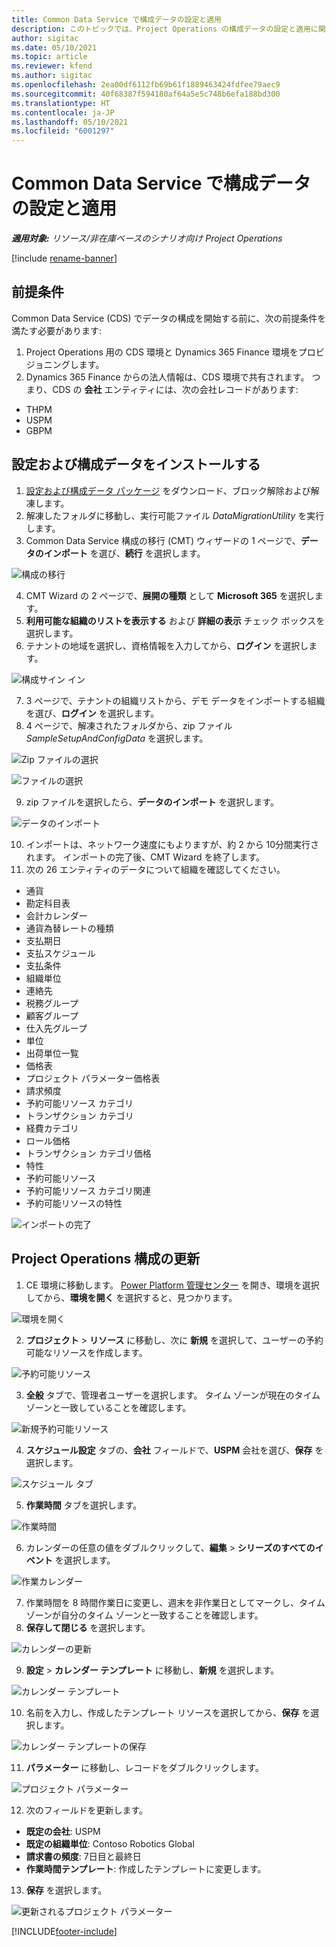 ```yaml
---
title: Common Data Service で構成データの設定と適用
description: このトピックでは、Project Operations の構成データの設定と適用に関する情報を提供します。
author: sigitac
ms.date: 05/10/2021
ms.topic: article
ms.reviewer: kfend
ms.author: sigitac
ms.openlocfilehash: 2ea00df6112fb69b61f1889463424fdfee79aec9
ms.sourcegitcommit: 40f68387f594180af64a5e5c748b6efa188bd300
ms.translationtype: HT
ms.contentlocale: ja-JP
ms.lasthandoff: 05/10/2021
ms.locfileid: "6001297"
---
```

# <a name="set-up-and-apply-configuration-data-in-the-common-data-service"></a>Common Data Service で構成データの設定と適用 

_**適用対象:** リソース/非在庫ベースのシナリオ向け Project Operations_

[!include [rename-banner](~/includes/cc-data-platform-banner.md)]

## <a name="prerequisites"></a>前提条件

Common Data Service (CDS) でデータの構成を開始する前に、次の前提条件を満たす必要があります:

1.  Project Operations 用の CDS 環境と Dynamics 365 Finance 環境をプロビジョニングします。
2.  Dynamics 365 Finance からの法人情報は、CDS 環境で共有されます。 つまり、CDS の **会社** エンティティには、次の会社レコードがあります:
  - THPM
  - USPM
  - GBPM

## <a name="install-setup-and-configuration-data"></a>設定および構成データをインストールする

1. [設定および構成データ パッケージ](https://download.microsoft.com/download/e/2/d/e2da6c98-d5dd-450c-aabe-fd6bf2ba374b/ProjOpsSampleSetupData-%20Integrated%20Latest.zip) をダウンロード、ブロック解除および解凍します。
2. 解凍したフォルダに移動し、実行可能ファイル *DataMigrationUtility* を実行します。
3. Common Data Service 構成の移行 (CMT) ウィザードの 1 ページで、**データのインポート** を選び、**続行** を選択します。

![構成の移行](./media/1ConfigurationMigration.png)

4. CMT Wizard の 2 ページで、**展開の種類** として **Microsoft 365** を選択します。
5. **利用可能な組織のリストを表示する** および **詳細の表示** チェック ボックスを選択します。
6. テナントの地域を選択し、資格情報を入力してから、**ログイン** を選択します。

![構成サイン イン](./media/2ConfigurationSignin.png)

7. 3 ページで、テナントの組織リストから、デモ データをインポートする組織を選び、**ログイン** を選択します。
8. 4 ページで、解凍されたフォルダから、zip ファイル *SampleSetupAndConfigData* を選択します。

![Zip ファイルの選択](./media/3ZipFile.png)

![ファイルの選択](./media/4SelectAFile.png)

9. zip ファイルを選択したら、**データのインポート** を選択します。

![データの​​インポート](./media/5ImportData.png)

10. インポートは、ネットワーク速度にもよりますが、約 2 から 10分間実行されます。 インポートの完了後、CMT Wizard を終了します。 
11. 次の 26 エンティティのデータについて組織を確認してください。

  - 通貨
  - 勘定科目表
  - 会計カレンダー
  - 通貨為替レートの種類
  - 支払期日
  - 支払スケジュール
  - 支払条件
  - 組織単位
  - 連絡先
  - 税務グループ
  - 顧客グループ
  - 仕入先グループ
  - 単位
  - 出荷単位一覧 
  - 価格表 
  - プロジェクト パラメーター価格表
  - 請求頻度
  - 予約可能リソース カテゴリ
  - トランザクション カテゴリ
  - 経費カテゴリ
  - ロール価格
  - トランザクション カテゴリ価格
  - 特性
  - 予約可能リソース
  - 予約可能リソース カテゴリ関連
  - 予約可能リソースの特性

![インポートの完了](./media/6CompleteImport.png)

## <a name="update-project-operations-configurations"></a>Project Operations 構成の更新

1. CE 環境に移動します。 [Power Platform 管理センター](https://admin.powerplatform.microsoft.com/environments) を開き、環境を選択してから、**環境を開く** を選択すると、見つかります。 

![環境を開く](./media/7OpenEnvironment.png)

2. **プロジェクト** > **リソース** に移動し、次に **新規** を選択して、ユーザーの予約可能なリソースを作成します。

![予約可能リソース](./media/8BookableResources.png)

3. **全般** タブで、管理者ユーザーを選択します。 タイム ゾーンが現在のタイム ゾーンと一致していることを確認します。 

![新規予約可能リソース](./media/9NewBookableResource.png)

4. **スケジュール設定** タブの、**会社** フィールドで、**USPM** 会社を選び、**保存** を選択します。 

![スケジュール タブ](./media/10SchedulingTab.png)

5. **作業時間** タブを選択します。  

![作業時間](./media/11WorkHours.png)

6. カレンダーの任意の値をダブルクリックして、**編集** > **シリーズのすべてのイベント** を選択します。 

![作業カレンダー](./media/12WorkCalendar.png)

7. 作業時間を 8 時間作業日に変更し、週末を非作業日としてマークし、タイム ゾーンが自分のタイム ゾーンと一致することを確認します。 
8. **保存して閉じる** を選択します。

![カレンダーの更新](./media/13UpdateCalendar.png)

9. **設定** > **カレンダー テンプレート** に移動し、**新規** を選択します。
 
 ![カレンダー テンプレート](./media/14CalendarTemplates.png)
 
 10. 名前を入力し、作成したテンプレート リソースを選択してから、**保存** を選択します。 
 
 ![カレンダー テンプレートの保存](./media/15SaveCalendarTemplate.png)
 
 11. **パラメーター** に移動し、レコードをダブルクリックします。 
 
 ![プロジェクト パラメーター](./media/16ProjectParameters.png)
 
12. 次のフィールドを更新します。

 - **既定の会社**: USPM
 - **既定の組織単位**: Contoso Robotics Global
 - **請求書の頻度**: 7日目と最終日
 - **作業時間テンプレート**: 作成したテンプレートに変更します。

13. **保存** を選択します。 

![更新されるプロジェクト パラメーター](./media/17UpdatedProjectParameters.png)


[!INCLUDE[footer-include](../includes/footer-banner.md)]
